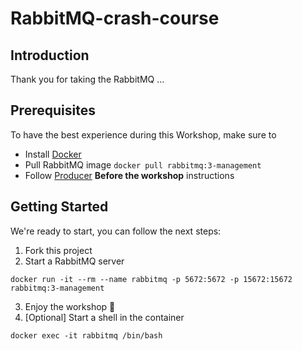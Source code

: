 # RabbitMQ-crash-course

## Introduction

Thank you for taking the RabbitMQ ...

## Prerequisites

To have the best experience during this Workshop, make sure to
* Install [Docker](https://docs.docker.com/docker-for-mac/install/)
* Pull RabbitMQ image `docker pull rabbitmq:3-management`
* Follow [Producer](./producer/README.md) **Before the workshop** instructions



## Getting Started

We're ready to start, you can follow the next steps:

1. Fork this project
2. Start a RabbitMQ server
```
docker run -it --rm --name rabbitmq -p 5672:5672 -p 15672:15672 rabbitmq:3-management
```
3. Enjoy the workshop 🥳
4. [Optional] Start a shell in the container
```
docker exec -it rabbitmq /bin/bash
```
